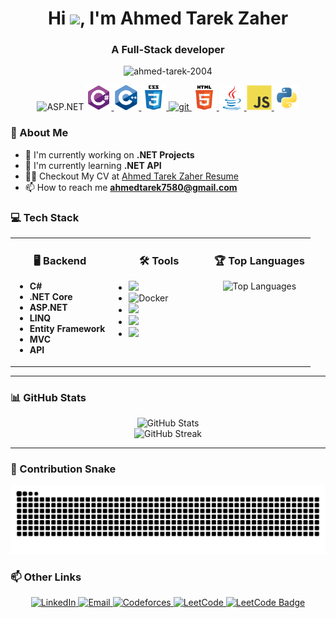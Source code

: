 <h1 align="center">Hi <img src="https://raw.githubusercontent.com/MartinHeinz/MartinHeinz/master/wave.gif" width="30px">, I'm Ahmed Tarek Zaher</h1>
<h3 align="center">A Full-Stack developer</h3>

<p align="center">
  <img src="https://komarev.com/ghpvc/?username=ahmed-tarek-2004&label=Profile%20views&color=0e75b6&style=flat" alt="ahmed-tarek-2004" />
</p>

<p align="center">
    <img src="https://img.shields.io/badge/ASP.NET-5C2D91?style=for-the-badge&logo=dotnet&logoColor=white" alt="ASP.NET">
  <a href="https://www.w3schools.com/cs/" target="_blank" rel="noreferrer"> 
    <img src="https://raw.githubusercontent.com/devicons/devicon/master/icons/csharp/csharp-original.svg" alt="csharp" width="40" height="40"/> 
  </a> 
 <a href="https://www.w3schools.com/cpp/" target="_blank" rel="noreferrer"> 
    <img src="https://raw.githubusercontent.com/devicons/devicon/master/icons/cplusplus/cplusplus-original.svg" alt="cplusplus" width="40" height="40"/> 
  </a> 
  <a href="https://www.w3schools.com/css/" target="_blank" rel="noreferrer"> 
    <img src="https://raw.githubusercontent.com/devicons/devicon/master/icons/css3/css3-original-wordmark.svg" alt="css3" width="40" height="40"/> 
  </a> 
  <a href="https://git-scm.com/" target="_blank" rel="noreferrer"> 
    <img src="https://www.vectorlogo.zone/logos/git-scm/git-scm-icon.svg" alt="git" width="40" height="40"/> 
  </a> 
  <a href="https://www.w3.org/html/" target="_blank" rel="noreferrer"> 
    <img src="https://raw.githubusercontent.com/devicons/devicon/master/icons/html5/html5-original-wordmark.svg" alt="html5" width="40" height="40"/> 
  </a> 
  <a href="https://www.java.com" target="_blank" rel="noreferrer"> 
    <img src="https://raw.githubusercontent.com/devicons/devicon/master/icons/java/java-original.svg" alt="java" width="40" height="40"/> 
  </a> 
  <a href="https://developer.mozilla.org/en-US/docs/Web/JavaScript" target="_blank" rel="noreferrer"> 
    <img src="https://raw.githubusercontent.com/devicons/devicon/master/icons/javascript/javascript-original.svg" alt="javascript" width="40" height="40"/> 
  </a> 
  <a href="https://www.python.org" target="_blank" rel="noreferrer"> 
    <img src="https://raw.githubusercontent.com/devicons/devicon/master/icons/python/python-original.svg" alt="python" width="40" height="40"/> 
  </a>

</p>

### 🚀 About Me
  - 🔭 I'm currently working on **.NET Projects**
  - 🌱 I'm currently learning **.NET API**
  - 👨‍💻 Checkout My CV at [Ahmed Tarek Zaher Resume](https://drive.google.com/file/d/1hGhqEt9lEo0Rib3djZ9ce8dwIIlAtRO-/view?usp=sharing)
  - 📫 How to reach me **ahmedtarek7580@gmail.com**  

### 💻 Tech Stack

<div align="center">
<table>
  <tr>
    <!-- Backend Column -->
    <td valign="top" width="33%">
      <h3 align="center">🖥 Backend</h3>
      <ul>
        <li><b>C#</b></li>
        <li><b>.NET Core</b></li>
        <li><b>ASP.NET</b></li>
        <li><b>LINQ</b></li>
        <li><b>Entity Framework</b></li>
        <li><b>MVC</b></li>
        <li><b>API</b></li>
      </ul>
    </td>
    <!-- Tools Column -->
    <td valign="top" width="33%">
      <h3 align="center">🛠 Tools</h3>
      <ul>
        <li><img src="https://img.shields.io/badge/Visual%20Studio%20Code-0078d7.svg?style=for-the-badge&logo=visual-studio-code&logoColor=white"></li>
        <li><img src="https://img.shields.io/badge/Docker-2496ED?style=for-the-badge&logo=docker&logoColor=white" alt="Docker" /></li>
        <li><img src="https://img.shields.io/static/v1?style=for-the-badge&message=Linux&color=C62828&logo=Linux&logoColor=FCC624&label="></li>
        <li><img src="https://img.shields.io/badge/Git-F05032?style=for-the-badge&logo=git&logoColor=white"></li>
        <li><img src="https://img.shields.io/badge/GitHub-181717?style=for-the-badge&logo=github&logoColor=white"></li>
      </ul>
    </td>
    <!-- Top Languages Column -->
    <td valign="top" width="34%">
      <h3 align="center">🏆 Top Languages</h3>
      <div align="center">
        <img src="https://github-readme-stats.vercel.app/api/top-langs/?username=ahmed-tarek-2004&layout=compact&theme=dark&card_width=300" alt="Top Languages" />
      </div>
    </td>
  </tr>
</table>
</div>

---

### 📊 GitHub Stats
<div align="center">
  <img src="https://github-readme-stats.vercel.app/api?username=ahmed-tarek-2004&show_icons=true&theme=dark" alt="GitHub Stats" />
</div>

<div align="center">
  <img src="https://github-readme-streak-stats.herokuapp.com/?user=ahmed-tarek-2004&theme=dark" alt="GitHub Streak" />
</div>

---

### 🐍 Contribution Snake

 
<div align="center">
  
![snake gif](https://github.com/ahmed-tarek-2004/ahmed-tarek-2004/blob/output/github-contribution-grid-snake-dark.svg)
</div>

### 📫 Other Links
<p align="center">
  <a href="https://www.linkedin.com/in/ahmed-zaher-62a652255/" target="_blank">
    <img src="https://img.shields.io/badge/LinkedIn-0A66C2?style=for-the-badge&logo=linkedin&logoColor=white" alt="LinkedIn" />
  </a>
  
   <a href= "mailto: ahmedtarek7580@gmail@gmail.com">
 <img src="https://img.shields.io/badge/Email-D14836?style=for-the-badge&logo=gmail&logoColor=white" alt="Email" />
</a>

  </a>
  <a href="https://codeforces.com/profile/Tarek_Ware" target="_blank">
    <img src="https://img.shields.io/badge/Codeforces-1F8ACB?style=for-the-badge&logo=codeforces&logoColor=white" alt="Codeforces" /> 
  </a>
  <a href="https://leetcode.com/u/ahmedtarek756471/" target="_blank">
    <img src="https://img.shields.io/badge/LeetCode-FFA116?style=for-the-badge&logo=leetcode&logoColor=white" alt="LeetCode" />
  </a>
   <a href="http://discordapp.com/users/1056615401850671114" target="_blank">
  <img src="https://img.shields.io/static/v1?style=for-the-badge&message=Discord&color=5865F2&logo=Discord&logoColor=FFFFFF&label=" alt="LeetCode Badge"/>
</a>
</p>

